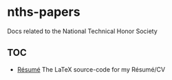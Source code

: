 # nths-papers
Docs related to the National Technical Honor Society

## TOC

- [Résumé](Resume) The LaTeX source-code for my Résumé/CV
